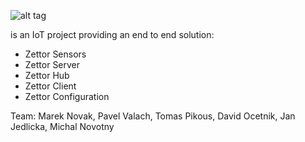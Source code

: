 

![alt tag](https://dl.dropboxusercontent.com/u/10799605/zettor_small.png)


is an IoT project providing an end to end solution:
- Zettor Sensors
- Zettor Server
- Zettor Hub
- Zettor Client
- Zettor Configuration
 
Team:
Marek Novak, Pavel Valach, Tomas Pikous, David Ocetnik, Jan Jedlicka, Michal Novotny 

